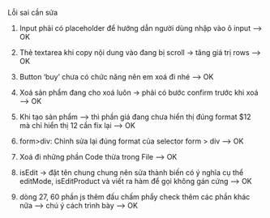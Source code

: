 Lỗi sai cần sửa
1. Input phải có placeholder để hướng dẫn người dùng nhập vào ô input --> OK

2. Thẻ textarea khi copy nội dung vào đang bị scroll -> tăng giá trị rows --> OK

3. Button ‘buy’ chưa có chức năng nên em xoá đi nhé --> OK

4. Xoá sản phẩm đang cho xoá luôn -> phải có bước confirm trước khi xoá --> OK

5. Khi tạo sản phẩm —> thì phần giá đang chưa hiển thị đúng format $12 mà 
chỉ hiển thị 12 cần fix lại --> OK

6. form>div: Chỉnh sửa lại đúng format của selector form > div --> OK

7. Xoá đi những phần Code thừa trong File --> OK

8. isEdit -> đặt tên chung chung nên sửa thành biến có ý nghĩa cụ thể editMode, isEditProduct và viết ra hàm để gọi không gán cứng --> OK

9. dòng 27, 60 phần js thêm đấu chấm phẩy check thêm các phần khác nữa —> chú ý cách trình bày --> OK
